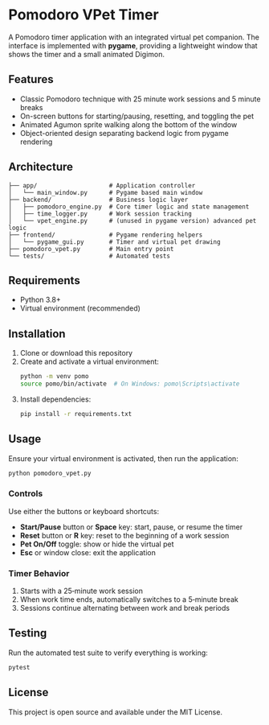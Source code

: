 # Pomodoro VPet Timer

A Pomodoro timer application with an integrated virtual pet companion.  The
interface is implemented with **pygame**, providing a lightweight window that
shows the timer and a small animated Digimon.

## Features

- Classic Pomodoro technique with 25 minute work sessions and 5 minute breaks
- On-screen buttons for starting/pausing, resetting, and toggling the pet
- Animated Agumon sprite walking along the bottom of the window
- Object-oriented design separating backend logic from pygame rendering

## Architecture

```
├── app/                    # Application controller
│   └── main_window.py      # Pygame based main window
├── backend/                # Business logic layer
│   ├── pomodoro_engine.py  # Core timer logic and state management
│   ├── time_logger.py      # Work session tracking
│   └── vpet_engine.py      # (unused in pygame version) advanced pet logic
├── frontend/               # Pygame rendering helpers
│   └── pygame_gui.py       # Timer and virtual pet drawing
├── pomodoro_vpet.py        # Main entry point
└── tests/                  # Automated tests
```

## Requirements

- Python 3.8+
- Virtual environment (recommended)

## Installation

1. Clone or download this repository
2. Create and activate a virtual environment:
   ```bash
   python -m venv pomo
   source pomo/bin/activate  # On Windows: pomo\Scripts\activate
   ```
3. Install dependencies:
   ```bash
   pip install -r requirements.txt
   ```

## Usage

Ensure your virtual environment is activated, then run the application:

```bash
python pomodoro_vpet.py
```

### Controls

Use either the buttons or keyboard shortcuts:

- **Start/Pause** button or **Space** key: start, pause, or resume the timer
- **Reset** button or **R** key: reset to the beginning of a work session
- **Pet On/Off** toggle: show or hide the virtual pet
- **Esc** or window close: exit the application

### Timer Behavior

1. Starts with a 25‑minute work session
2. When work time ends, automatically switches to a 5‑minute break
3. Sessions continue alternating between work and break periods

## Testing

Run the automated test suite to verify everything is working:

```bash
pytest
```

## License

This project is open source and available under the MIT License.
